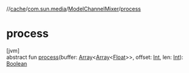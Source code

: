 //[cache](../../../index.md)/[com.sun.media](../index.md)/[ModelChannelMixer](index.md)/[process](process.md)

# process

[jvm]\
abstract fun [process](process.md)(buffer: [Array](https://kotlinlang.org/api/latest/jvm/stdlib/kotlin/-array/index.html)&lt;[Array](https://kotlinlang.org/api/latest/jvm/stdlib/kotlin/-array/index.html)&lt;[Float](https://kotlinlang.org/api/latest/jvm/stdlib/kotlin/-float/index.html)&gt;&gt;, offset: [Int](https://kotlinlang.org/api/latest/jvm/stdlib/kotlin/-int/index.html), len: [Int](https://kotlinlang.org/api/latest/jvm/stdlib/kotlin/-int/index.html)): [Boolean](https://kotlinlang.org/api/latest/jvm/stdlib/kotlin/-boolean/index.html)
